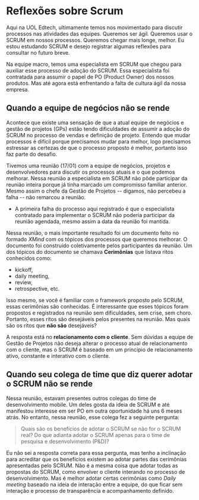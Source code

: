 # Reflexões sobre Scrum 
Aqui na UOL Edtech, ultimamente temos nos movimentado para discutir processos nas atividades das equipes. Queremos ser ágil. Queremos usar o SCRUM em nossos processos. Queremos chegar mais longe, melhor. Eu estou estudando SCRUM e desejo registrar algumas reflexões para consultar no futuro breve.

Na equipe macro, temos uma especialista em SCRUM que chegou para auxiliar esse processo de adoção do SCRUM. Essa especialista foi contratada para assumir o papel de PO (Product Owner) dos nossos produtos. Mas até agora está enfrentando a falta de cultura ágil da nossa empresa.

## Quando a equipe de negócios não se rende
Acontece que existe uma sensação de que a atual equipe de negócios e gestão de projetos (GPs) estão tendo dificuldades de assumir a adoção do SCRUM no processo de vendas e definição de projeto. Entendo que mudar processos é difícil porque precisamos mudar para melhor, logo precisamos estressar as certezas de que o processo proposto é melhor, portanto isso faz parte do desafio.

Tivemos uma reunião (17/01) com a equipe de negócios, projetos e desenvolvedores para discutir os processos atuais e o que podemos melhorar. Nessa reunião a especialista em SCRUM não pôde participar da reunião inteira porque já tinha marcado um compromisso familiar anterior. Mesmo assim o chefe da Gestão de Projetos -- digamos, não percebeu a falha -- não remarcou a reunião. 

* A primeira falha do processo aqui registrado é que o especialista contratado para implementar o SCRUM não poderia participar da reunião agendada, mesmo assim a data da reunião foi mantida.

Nessa reunião, o mais importante resultado foi um documento feito no formado _XMind_ com os tópicos dos processos que queremos melhorar. O documento foi construído coletivamente pelos participantes da reunião. Um dos tópicos do documento se chamava **Cerimônias** que listava ritos conhecidos como:
* kickoff,
* daily meeting,
* review,
* retrospective, etc.

Isso mesmo, se você é familiar com o framework proposto pelo SCRUM, essas cerimônias são conhecidas. É interessante que esses tópicos foram propostos e registrados na reunião sem dificuldades, sem crise, sem choro. Portanto, esses ritos são desejáveis pelos presentes na reunião. Mas quais são os ritos que **não são** desejáveis? 

A resposta está no **relacionamento com o cliente**. Sem dúvidas a equipe de Gestão de Projetos não deseja alterar o processo atual de relacionamento com o cliente, mas o SCRUM é baseado em um princípio de relacionamento ativo, constante e interativo com o cliente.

## Quando seu colega de time que diz querer adotar o SCRUM não se rende

Nessa reunião, estavam presentes outros colegas do time de desenvolvimento mobile. Um deles gosta da ideia de SCRUM e até manifestou interesse em ser PO em outra oportunidade há uns 6 meses atrás. No entanto, nessa reunião, esse colega fez a seguinte pergunta:

> Quais são os benefícios de adotar o SCRUM se não for o SCRUM real? Do que adianta adotar o SCRUM apenas para o time de pesquisa e desenvolvimento (P&D)?

Eu não sei a resposta correta para essa pergunta, mas tenho a inclinação para acreditar que os benefícios existem ao adotar partes das cerimônias apresentadas pelo SCRUM. Não é a mesma coisa que adotar todas as propostas do SCRUM, como envolver o cliente interando no processo de desenvolvimento. Mas é melhor adotar certas cerimônias como _Daily meeting_ baseado na ideia de interação entre a equipe, do que ficar sem interação e processo de transparência e acompanhamento definido.
